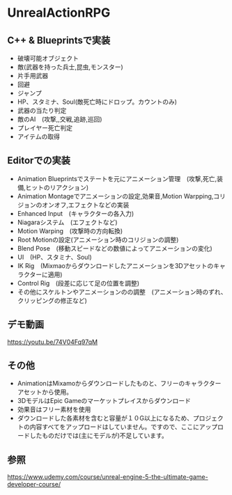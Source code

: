 # UnrealActionRPG
## C++ & Blueprintsで実装
* 破壊可能オブジェクト
* 敵(武器を持った兵士,昆虫,モンスター)
* 片手用武器
* 回避
* ジャンプ
* HP、スタミナ、Soul(敵死亡時にドロップ。カウントのみ)
*  武器の当たり判定
* 敵のAI　(攻撃,,交戦,追跡,巡回)
* プレイヤー死亡判定
* アイテムの取得

## Editorでの実装
* Animation Blueprintsでステートを元にアニメーション管理　(攻撃,死亡,装備,ヒットのリアクション)
* Animation Montageでアニメーションの設定,効果音,Motion Warpping,コリジョンのオンオフ,エフェクトなどの実装
* Enhanced Input　(キャラクターの各入力)
* Niagaraシステム　(エフェクトなど)
* Motion Warping　(攻撃時の方向転換)
* Root Motionの設定(アニメーション時のコリジョンの調整)
* Blend Pose　(移動スピードなどの数値によってアニメーションの変化)
* UI　(HP、スタミナ、Soul)
* IK Rig　(Mixmaoからダウンロードしたアニメーションを3Dアセットのキャラクターに適用)
* Control Rig　(段差に応じて足の位置を調整)
* その他にスケルトンやアニメーションのの調整　(アニメーション時のずれ、クリッピングの修正など)


## デモ動画
https://youtu.be/74V04Fq97qM

## その他
* AnimationはMixamoからダウンロードしたものと、フリーのキャラクターアセットから使用。
* 3DモデルはEpic Gameのマーケットプレイスからダウンロード
* 効果音はフリー素材を使用
* ダウンロードした各素材を含むと容量が１０G以上になるため、プロジェクトの内容すべてをアップロードはしていません。ですので、ここにアップロードしたものだけでは(主にモデルが)不足しています。


## 参照
https://www.udemy.com/course/unreal-engine-5-the-ultimate-game-developer-course/

